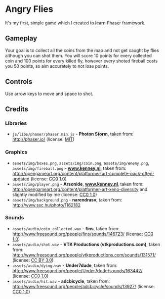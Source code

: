 # Angry Flies

It's my first, simple game which I created to learn Phaser framework.

## Gameplay

Your goal is to collect all the coins from the map and not get caught by flies although you can shot them. You will score 10 points for every collected coin and 100 points for every killed fly, however every shoted fireball costs you 50 points, so aim accurately to not lose points.

## Controls

Use arrow keys to move and space to shot.

## Credits

### Libraries
* `js/libs/phaser/phaser.min.js` - **Photon Storm**, taken from: http://phaser.io/ (license: [MIT](http://opensource.org/licenses/MIT))

### Graphics
* `assets/img/boxes.png`, `assets/img/coin.png`, `assets/img/enemy.png`, `assets/img/fireball.png` - **www.kenney.nl**, taken from: http://opengameart.org/content/platformer-art-complete-pack-often-updated (license: [CC0 1.0](http://creativecommons.org/publicdomain/zero/1.0/))
* `assets/img/player.png` - **Arsonide**, **www.kenney.nl**, taken from: http://opengameart.org/content/platformer-art-xeno-diversity and slightly modified by me (license: [CC0 1.0](http://creativecommons.org/publicdomain/zero/1.0/))
* `assets/img/background.png` - **narendrasv**, taken from: http://www.sxc.hu/photo/1162182

### Sounds
* `assets/audio/coin_collected.wav` - **fins**, taken from: http://www.freesound.org/people/fins/sounds/146723/ (license: [CC0 1.0](http://creativecommons.org/publicdomain/zero/1.0/))
* `assets/audio/shot.wav` - **VTK Productions (vtkproductions.com)**, taken from: http://www.freesound.org/people/vtkproductions.com/sounds/131571/ (license: [CC BY 3.0](http://creativecommons.org/licenses/by/3.0/))
* `assets/audio/dying.wav` - **Under7dude**, taken from: http://www.freesound.org/people/Under7dude/sounds/163442/ (license: [CC0 1.0](http://creativecommons.org/publicdomain/zero/1.0/))
* `assets/audio/hit.wav` - **adcbicycle**, taken from: http://www.freesound.org/people/adcbicycle/sounds/13927/ (license: [CC0 1.0](http://creativecommons.org/publicdomain/zero/1.0/))